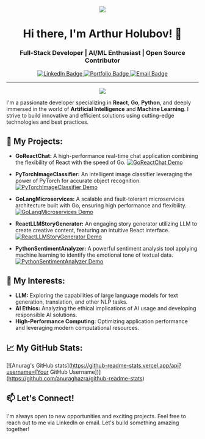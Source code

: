 
<div align="center">
  <img src="https://github.com/EddieHubCommunity/awesome-github-profiles/blob/main/profile-banner-graphics/banners/dynamic-banner.gif" />
</div>

<h1 align="center">Hi there, I'm Arthur Holubov! 👋</h1>

<h3 align="center">Full-Stack Developer | AI/ML Enthusiast | Open Source Contributor</h3>

<div align="center">
  <a href="https://www.linkedin.com/in/[Your LinkedIn Profile Link]](https://www.linkedin.com/in/arthur-holubov-410a66210/)">
    <img src="https://img.shields.io/badge/LinkedIn-0077B5?style=for-the-badge&logo=linkedin&logoColor=white" alt="LinkedIn Badge"/>
  </a>
  <a href="[Your Portfolio Link]">
    <img src="https://img.shields.io/badge/Portfolio-FF5733?style=for-the-badge&logo=firefox&logoColor=white" alt="Portfolio Badge"/>
  </a>
  <a href="mailto:[Your Email]">
    <img src="https://img.shields.io/badge/Email-D14836?style=for-the-badge&logo=gmail&logoColor=white" alt="Email Badge"/>
  </a>
</div>

---

<div align="center">
  <img src="https://skillicons.dev/icons?i=react,go,python,pytorch,tensorflow,gpt3" />
</div>

I'm a passionate developer specializing in **React**, **Go**, **Python**, and deeply immersed in the world of **Artificial Intelligence** and **Machine Learning**. I strive to build innovative and efficient solutions using cutting-edge technologies and best practices.

## 🚀 My Projects:

*   **GoReactChat:** A high-performance real-time chat application combining the flexibility of React with the speed of Go.
[![GoReactChat Demo](https://img.shields.io/badge/Demo-blueviolet?style=for-the-badge&logo=web&logoColor=white)](https://your-demo-link.com)

*   **PyTorchImageClassifier:** An intelligent image classifier leveraging the power of PyTorch for accurate object recognition.
[![PyTorchImageClassifier Demo](https://img.shields.io/badge/Demo-blueviolet?style=for-the-badge&logo=web&logoColor=white)](https://your-demo-link.com)

*   **GoLangMicroservices:** A scalable and fault-tolerant microservices architecture built with Go, ensuring high performance and flexibility.
[![GoLangMicroservices Demo](https://img.shields.io/badge/Demo-blueviolet?style=for-the-badge&logo=web&logoColor=white)](https://your-demo-link.com)

*   **ReactLLMStoryGenerator:** An engaging story generator utilizing LLM to create creative content, featuring an intuitive React interface.
[![ReactLLMStoryGenerator Demo](https://img.shields.io/badge/Demo-blueviolet?style=for-the-badge&logo=web&logoColor=white)](https://your-demo-link.com)

*   **PythonSentimentAnalyzer:** A powerful sentiment analysis tool applying machine learning to identify the emotional tone of textual data.
[![PythonSentimentAnalyzer Demo](https://img.shields.io/badge/Demo-blueviolet?style=for-the-badge&logo=web&logoColor=white)](https://your-demo-link.com)

## 🌱 My Interests:

*   **LLM:** Exploring the capabilities of large language models for text generation, translation, and other NLP tasks.
*   **AI Ethics:** Analyzing the ethical implications of AI usage and developing responsible AI solutions.
*   **High-Performance Computing:** Optimizing application performance and leveraging modern computational resources.

## 📈 My GitHub Stats:

[![Anurag's GitHub stats](https://github-readme-stats.vercel.app/api?username=[Your GitHub Username])](https://github.com/anuraghazra/github-readme-stats)

## 📫 Let's Connect!

I'm always open to new opportunities and exciting projects. Feel free to reach out to me via LinkedIn or email. Let's build something amazing together!
